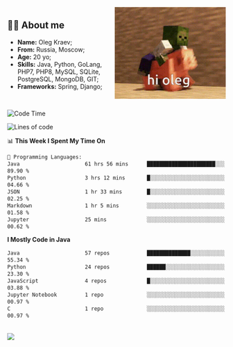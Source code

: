 <img align="right" height="211" width="256" src="res/hi-oleg.gif">
<div>
	<h2>👨‍💻 About me</h2>
	<ul align="left">
	    <li><strong>Name:</strong> Oleg Kraev;</li>
	    <li><strong>From:</strong> Russia, Moscow;</li>
	    <li><strong>Age:</strong> 20 yo;</li>
	    <li><strong>Skills:</strong> Java, Python, GoLang, PHP7, PHP8, MySQL, SQLite, PostgreSQL, MongoDB, GIT;</li>
	    <li><strong>Frameworks:</strong> Spring, Django;</li>
	</ul>
</div>
<br>

<!--START_SECTION:waka-->
![Code Time](http://img.shields.io/badge/Code%20Time-1%2C044%20hrs%2011%20mins-blue)

![Lines of code](https://img.shields.io/badge/From%20Hello%20World%20I%27ve%20Written-1.9%20million%20lines%20of%20code-blue)

📊 **This Week I Spent My Time On** 

```text
💬 Programming Languages: 
Java                     61 hrs 56 mins      ██████████████████████░░░   89.90 % 
Python                   3 hrs 12 mins       █░░░░░░░░░░░░░░░░░░░░░░░░   04.66 % 
JSON                     1 hr 33 mins        █░░░░░░░░░░░░░░░░░░░░░░░░   02.25 % 
Markdown                 1 hr 5 mins         ░░░░░░░░░░░░░░░░░░░░░░░░░   01.58 % 
Jupyter                  25 mins             ░░░░░░░░░░░░░░░░░░░░░░░░░   00.62 % 
```

**I Mostly Code in Java** 

```text
Java                     57 repos            ██████████████░░░░░░░░░░░   55.34 % 
Python                   24 repos            ██████░░░░░░░░░░░░░░░░░░░   23.30 % 
JavaScript               4 repos             █░░░░░░░░░░░░░░░░░░░░░░░░   03.88 % 
Jupyter Notebook         1 repo              ░░░░░░░░░░░░░░░░░░░░░░░░░   00.97 % 
C                        1 repo              ░░░░░░░░░░░░░░░░░░░░░░░░░   00.97 % 
```




<!--END_SECTION:waka-->

<br>
<img align="center" src="https://wakatime.com/share/@hteppl/18a68a4e-e1fb-41eb-b9f2-e999d76b9bac.svg">
